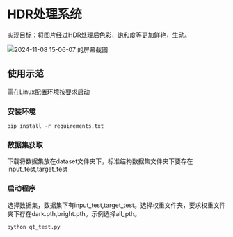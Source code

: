 # HDR处理系统
  实现目标：将图片经过HDR处理后色彩，饱和度等更加鲜艳，生动。
  
  ![2024-11-08 15-06-07 的屏幕截图](https://github.com/user-attachments/assets/91922739-f80d-4d69-a85a-8c7b3fb3949f)
## 使用示范
需在Linux配置环境按要求启动 
### 安装环境
```
pip install -r requirements.txt
```
### 数据集获取
下载将数据集放在dataset文件夹下，标准结构数据集文件夹下要存在input_test,target_test
### 启动程序
选择数据集，数据集下有input_test,target_test。选择权重文件夹，要求权重文件夹下存在dark.pth,bright.pth。示例选择all_pth。
```
python qt_test.py
```

